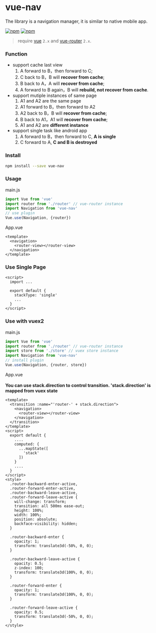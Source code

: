 # vue-nav

The library is a navigation manager, it is similar to native mobile app. 

[![npm](https://img.shields.io/npm/v/vue-nav.svg)](https://www.npmjs.com/package/vue-nav)
[![npm](https://img.shields.io/npm/dm/vue-nav.svg)](https://www.npmjs.com/package/vue-nav)

> require [vue](https://github.com/vuejs/vue) `2.x` and [vue-router](https://github.com/vuejs/vue-router) `2.x`.

### Function
- support cache last view
  1. A forward to B，then forward to C;
  2. C back to B，B will **recover from cache**;
  3. B back to A，A will **recover from cache**;
  4. A forward to B again，B will **rebuild, not recover from cache**.
- support mutiple instances of same page
  1. A1 and A2 are the same page
  2. A1 forward to B，then forward to A2
  3. A2 back to B，B will **recover from cache**;
  4. B back to A1，A1 will **recover from cache**;
  5. A1 and A2 are **different instance**
- support single task like android app
  1. A forward to B，then forward to C, **A is single**
  2. C forward to A, **C and B is destroyed**

### Install
```bash
npm install --save vue-nav
```

### Usage
main.js

```javascript
import Vue from 'vue'
import router from './router' // vue-router instance
import Navigation from 'vue-nav'
// use plugin
Vue.use(Navigation, {router})
```
App.vue

```vue
<template>
  <navigation>
    <router-view></router-view>
  </navigation>
</template>
```
### Use Single Page
```vue
<script>
  import ...

  export default {
    stackType: 'single'
    ...
  }
</script>
```

### Use with vuex2

main.js

```javascript
import Vue from 'vue'
import router from './router' // vue-router instance
import store from './store' // vuex store instance
import Navigation from 'vue-nav'
// install plugin
Vue.use(Navigation, {router, store})
```

App.vue<br/><br/>
**You can use stack.direction to control transition. 'stack.direction' is mapped from vuex state**
```vue
<template>
  <transition :name="'router-' + stack.direction">
    <navigation>
      <router-view></router-view>
    </navigation>
  </transition>
</template>
<script>
  export default {
    ....
    computed: {
      ...mapState([
        'stack'
      ])
    }
    ....
  }
</script>
<style>
  .router-backward-enter-active,
  .router-forward-enter-active,
  .router-backward-leave-active,
  .router-forward-leave-active {
    will-change: transform;
    transition: all 500ms ease-out;
    height: 100%;
    width: 100%;
    position: absolute;
    backface-visibility: hidden;
  }

  .router-backward-enter {
    opacity: 1;
    transform: translate3d(-50%, 0, 0);
  }

  .router-backward-leave-active {
    opacity: 0.5;
    z-index: 100;
    transform: translate3d(100%, 0, 0);
  }

  .router-forward-enter {
    opacity: 1;
    transform: translate3d(100%, 0, 0);
  }

  .router-forward-leave-active {
    opacity: 0.5;
    transform: translate3d(-50%, 0, 0);
  }
</style>
```